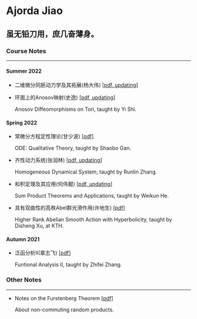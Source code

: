 # Ajorda Jiao

## 虽无铅刀用，庶几奋薄身。

### Course Notes

------

#### Summer 2022

- 二维微分同胚动力学及其拓展(杨大伟) [[pdf, updating]](http://ajordajiao.github.io/Course_Notes/二维微分同胚动力学及其拓展.pdf?raw=true)

- 环面上的Anosov映射(史逸) [[pdf, updating]](http://ajordajiao.github.io/Course_Notes/Anosov_Diffeomorphisms_on_Tori.pdf?raw=true)

  Anosov Diffeomorphisms on Tori, taught by Yi Shi.

#### Spring 2022

- 常微分方程定性理论(甘少波) [[pdf]](http://ajordajiao.github.io/Course_Notes/ODE_Qualitative_Theory.pdf?raw=true)

  ODE: Qualitative Theory, taught by Shaobo Gan.

- 齐性动力系统(张润林) [[pdf, updating]](http://ajordajiao.github.io/Course_Notes/Homogeneous_Dynamics.pdf?raw=true)

  Homogeneous Dynamical System, taught by Runlin Zhang.

- 和积定理及其应用(何伟鲲) [[pdf, updating]](http://ajordajiao.github.io/Course_Notes/Sum_Product.pdf?raw=true)

  Sum Product Theorems and Applications, taught by Weikun He.
  
- 具有双曲性的高秩Abel群光滑作用(许地生) [[pdf]](http://ajordajiao.github.io/Course_Notes/Higher_Rank_Abelian_Smooth_Action_with_Hyperbolicity.pdf?raw=true)

  Higher Rank Abelian Smooth Action with Hyperbolicity, taught by Disheng Xu, at KTH.

#### Autumn 2021

- 泛函分析II(章志飞) [[pdf]](http://ajordajiao.github.io/Course_Notes/Funtional_Analysis_II.pdf?raw=true)

  Funtional Analysis II, taught by Zhifei Zhang.
  
### Other Notes

------

 - Notes on the Furstenberg Theorem [[pdf]](http://ajordajiao.github.io/Other_Notes/Notes_on_Furstenberg_Theorem.pdf?raw=true)
   
   About non-commuting random products.

